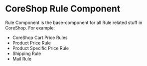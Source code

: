 # CoreShop Rule Component

Rule Component is the base-component for all Rule related stuff in CoreShop. For example:
 - CoreShop Cart Price Rules
 - Product Price Rule
 - Product Specific Price Rule
 - Shipping Rule
 - Mail Rule